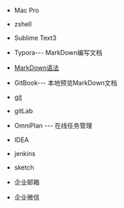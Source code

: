 + Mac Pro

+ zshell

+ Sublime Text3

+ Typora--- MarkDown编写文档

+ [MarkDown语法](https://www.jianshu.com/p/191d1e21f7ed)

+ GitBook--- 本地预览MarkDown文档

+ [git](../git/git_command.md)

+ gitLab

+ OmniPlan --- 在线任务管理

+ IDEA

+ jenkins

+ sketch

+ 企业邮箱

+ 企业微信




